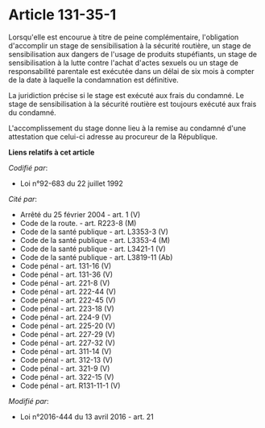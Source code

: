 # Article 131-35-1

Lorsqu'elle est encourue à titre de peine complémentaire, l'obligation d'accomplir un stage de sensibilisation à la sécurité
routière, un stage de sensibilisation aux dangers de l'usage de produits stupéfiants, un stage de sensibilisation à la lutte
contre l'achat d'actes sexuels ou un stage de responsabilité parentale est exécutée dans un délai de six mois à compter de la
date à laquelle la condamnation est définitive.

La juridiction précise si le stage est exécuté aux frais du condamné. Le stage de sensibilisation à la sécurité routière est
toujours exécuté aux frais du condamné.

L'accomplissement du stage donne lieu à la remise au condamné d'une attestation que celui-ci adresse au procureur de la
République.

**Liens relatifs à cet article**

_Codifié par_:

  - Loi n°92-683 du 22 juillet 1992

_Cité par_:

  - Arrêté du 25 février 2004 - art. 1 (V)
  - Code de la route. - art. R223-8 (M)
  - Code de la santé publique - art. L3353-3 (V)
  - Code de la santé publique - art. L3353-4 (M)
  - Code de la santé publique - art. L3421-1 (V)
  - Code de la santé publique - art. L3819-11 (Ab)
  - Code pénal - art. 131-16 (V)
  - Code pénal - art. 131-36 (V)
  - Code pénal - art. 221-8 (V)
  - Code pénal - art. 222-44 (V)
  - Code pénal - art. 222-45 (V)
  - Code pénal - art. 223-18 (V)
  - Code pénal - art. 224-9 (V)
  - Code pénal - art. 225-20 (V)
  - Code pénal - art. 227-29 (V)
  - Code pénal - art. 227-32 (V)
  - Code pénal - art. 311-14 (V)
  - Code pénal - art. 312-13 (V)
  - Code pénal - art. 321-9 (V)
  - Code pénal - art. 322-15 (V)
  - Code pénal - art. R131-11-1 (V)

_Modifié par_:

  - Loi n°2016-444 du 13 avril 2016 - art. 21
